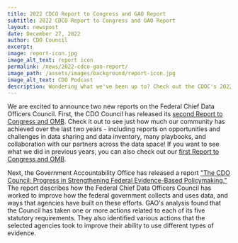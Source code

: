 ```yaml
---
title: 2022 CDCO Report to Congress and GAO Report
subtitle: 2022 CDCO Report to Congress and GAO Report
layout: newspost
date: December 27, 2022
author: CDO Council
excerpt: 
image: report-icon.jpg
image_alt_text: report icon
permalink: /news/2022-cdco-gao-report/
image_path: /assets/images/background/report-icon.jpg
image_alt_text: CDO Podcast
description: Wondering what we've been up to? Check out the CDOC's 2022 Report to Congress and GAO's evaluation of the Council! 
---
```


We are excited to announce two new reports on the Federal Chief Data Officers Council. First, the CDO Council has released its [second Report to Congress and OMB]({{site.baseurl}}/assets/documents/CDO-Council-2023-Report-to-Congress-Final.pdf). Check it out to see just how much our community has achieved over the last two years - including reports on opportunities and challenges in data sharing and data inventory, many playbooks, and collaboration with our partners across the data space! If you want to see what we did in previous years, you can also check out our [first Report to Congress and OMB]({{site.baseurl}}/assets/documents/CDO_Council_Report_to_Congress_OMB.pdf).

Next, the Government Accountability Office has released a report ["The CDO Council: Progress in Strengthening Federal Evidence-Based Policymaking."](https://www.gao.gov/products/GAO-23-105514) The report describes how the Federal Chief Data Officers Council has worked to improve how the federal government collects and uses data, and ways that agencies have built on these efforts. GAO's analysis found that the Council has taken one or more actions related to each of its five statutory requirements. They also identified various actions that the selected agencies took to improve their ability to use different types of evidence.